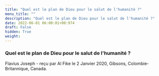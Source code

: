 ```yaml
---
title: "Quel est le plan de Dieu pour le salut de l'humanité ?"
menu_title: ""
description: "Quel est le plan de Dieu pour le salut de l'humanité ?"
date: 2022-06-01 06:00:01+00:974
draft: False
hidden: True
weight:
---
```

### Quel est le plan de Dieu pour le salut de l'humanité ?

Flavius Joseph - reçu par Al Fike le 2 Janvier 2020, Gibsons, Colombie-Britannique, Canada.



